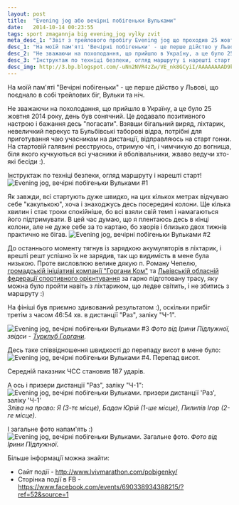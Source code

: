 ```yaml
---
layout: post
title:  "Evening jog або вечірні побігеньки Вульками"
date:   2014-10-14 00:23:55
tags: sport zmagannja big evening_jog vylky zvit
meta_desc_1: "Звіт з трейлового пробігу Evening jog що проходив 25 жовтня 2014 року у Винниківському лісництві, знаному як Вульки"
desc_1: "На моїй пам'яті 'Вечірні побігеньки' - це перше дійство у Львові, що поєднало в собі трейлових біг, Вульки та ніч."
desc_2: "Не зважаючи на похолодання, що прийшло в Україну, а це було 25 жовтня 2014 року, день був сонячний. Це додавало позитивного настрою і бажання десь 'погасати'. Взявши бігальний виряд, ліхтарик, невеличкий перекус та Бульбівські таборові відра, потрібні для приготування чаю учасникам на дистанції, відправляюсь на старт гонки. На стартовій галявині реєструюсь, отримую чіп, і чимчикую до вогнища, біля якого кучкуються всі учасники й вболівальники, жваво ведучи хто-які бесіди :)."
desc_3: "Інструктаж по техніці безпеки, огляд маршруту і нарешті старт!"
desc_img: http://3.bp.blogspot.com/-uNn2NVR4zZw/VE_nk8GCyiI/AAAAAAAAD9k/XM_Qw5okv0o/s1600/evening-jog-lviv-2014-2.jpg
---
```


На моїй пам'яті "Вечірні побігеньки" - це перше дійство у Львові, що поєднало в собі трейлових біг, Вульки та ніч.

Не зважаючи на похолодання, що прийшло в Україну, а це було 25 жовтня 2014 року, день був сонячний. Це додавало позитивного настрою і бажання десь "погасати". Взявши бігальний виряд, ліхтарик, невеличкий перекус та Бульбівські таборові відра, потрібні для приготування чаю учасникам на дистанції, відправляюсь на старт гонки. На стартовій галявині реєструюсь, отримую чіп, і чимчикую до вогнища, біля якого кучкуються всі учасники й вболівальники, жваво ведучи хто-які бесіди :).

Інструктаж по техніці безпеки, огляд маршруту і нарешті старт!
![Evening jog, вечірні побігеньки Вульками #1](http://3.bp.blogspot.com/-uNn2NVR4zZw/VE_nk8GCyiI/AAAAAAAAD9k/XM_Qw5okv0o/s940/evening-jog-lviv-2014-2.jpg)

Як завжди, всі стартують дуже швидко, на цих кількох метрах відчуваю себе "какулькою", хоча і знаходжусь десь посередині колони. Ще кілька хвилин і стає трохи спокійніше, бо всі взяли свій темп і намагаються його підтримувати. В цей час думаю, що я плентаюсь десь в кінці колони, але не дуже себе за то картаю, бо хворів і близько двох тижнів практично не бігав.
![Evening jog, вечірні побігеньки Вульками #2](http://3.bp.blogspot.com/-0NDHK_j5lOY/VE_nqY39yMI/AAAAAAAAD9s/ew3i8JXZeNM/s940/evening-jog-lviv-2014-3.jpg)

До останнього моменту тягнув із зарядкою акумуляторів в ліхтарик, і врешті решт успішно їх не зарядив, так що видимість в мене була низькою. Проте висловлюю велике дякую п. Роману Чепелю, <a href="http://www.gorgany.com">громадській ініціативі компанії "Горгани Ком"</a> та <a href="http://www.orient.lviv.ua">Львівській обласній федерації спортивного орієнтування</a> за гарно підготовану трасу, яку можна було пройти навіть з ліхтариком, що ледве світить, і не збитись з маршруту :)

На фініші був приємно здивований результатом :), оскільки прибіг третім з часом 46:54 хв. в дистанції "Раз", заліку "Ч-1".

![Evening jog, вечірні побігеньки Вульками #3](http://1.bp.blogspot.com/-C-e0EyU4FAQ/VE_oV5jcN0I/AAAAAAAAD98/hH6F-Yx7bDY/s940/evening-jog-lviv-2014-5.jpg)
<em>Фото від Ірини Підлужної, звідси - <a href="https://www.facebook.com/groups/tcgorgany/permalink/693013154128065/">Турклуб Горгани</a>.</em>

Десь таке співвідношення швидкості до перепаду висот в мене було:
![Evening jog, вечірні побігеньки Вульками #4. Перепад висот.](http://2.bp.blogspot.com/-CTOuDQV7YIc/VFKvgLlIoPI/AAAAAAAAD-g/nhWYmFeRZe8/s940/evening-jog-graphs.png)

Середній паказник ЧСС становив 187 ударів.

А ось і призери дистанції "Раз", заліку "Ч-1":
![Evening jog, вечірні побігеньки Вульками. призери дистанції 'Раз', заліку 'Ч-1'](http://1.bp.blogspot.com/-FdfZXPvm1VQ/VE_oRRz99XI/AAAAAAAAD90/meGa66IPsZc/s940/evening-jog-lviv-2014-4.jpg)
<em>Зліва на право: Я (3-тє місце), Бадан Юрій (1-ше місце), Пилипів Ігор (2-ге місце).</em>

І загальне фото напам'ять :)
![Evening jog, вечірні побігеньки Вульками. Загальне фото.](http://4.bp.blogspot.com/-ZY5BrZgVQ1E/VE_okdhMNII/AAAAAAAAD-E/EYE5vAc0dyw/s940/evening-jog-lviv-2014-6.jpg)
<em>Фото від Ірини Підлужної</em>.

Більше інформації можна знайти:

* Cайт події - <a href="http://www.lvivmarathon.com/pobigenky/">http://www.lvivmarathon.com/pobigenky/</a>
* Cторінка події в FB - <a href="https://www.facebook.com/events/690338934388215/?ref=52&source=1">https://www.facebook.com/events/690338934388215/?ref=52&source=1</a>